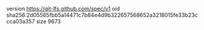 version https://git-lfs.github.com/spec/v1
oid sha256:2d05565fbb5a14471c7b84e4d9b322657568652a3218015fe33b23ccca03a357
size 9673
